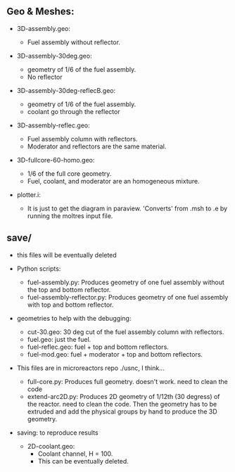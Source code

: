 Geo & Meshes:
-------------
* 3D-assembly.geo:
	- Fuel assembly without reflector.

* 3D-assembly-30deg.geo:
	- geometry of 1/6 of the fuel assembly.
	- No reflector

* 3D-assembly-30deg-reflecB.geo:
	- geometry of 1/6 of the fuel assembly.
	- coolant go through the reflector

* 3D-assembly-reflec.geo:
	- Fuel assembly column with reflectors.
	- Moderator and reflectors are the same material.

* 3D-fullcore-60-homo.geo:
	- 1/6 of the full core geometry.
	- Fuel, coolant, and moderator are an homogeneous mixture.

* plotter.i:
	- It is just to get the diagram in paraview. 'Converts' from .msh to .e by running the moltres input file.

save/ 
-----
- this files will be eventually deleted

- Python scripts:
	* fuel-assembly.py: Produces geometry of one fuel assembly without the top and bottom reflector.
	* fuel-assembly-reflector.py: Produces geometry of one fuel assembly with top and bottom reflector.

- geometries to help with the debugging:
    * cut-30.geo: 30 deg cut of the fuel assembly column with reflectors.
    * fuel.geo: just the fuel.
    * fuel-reflec.geo: fuel + top and bottom reflectors.
    * fuel-mod.geo: fuel + moderator + top and bottom reflectors.

- This files are in microreactors repo ./usnc, I think...
	* full-core.py: Produces full geometry. doesn't work. need to clean the code
	* extend-arc2D.py: Produces 2D geometry of 1/12th (30 degress) of the reactor. need to clean the code.
	Then the geometry has to be extruded and add the physical groups by hand to produce the 3D geometry.

- saving: to reproduce results
	* 2D-coolant.geo:
		- Coolant channel, H = 100.
		- This can be eventually deleted.